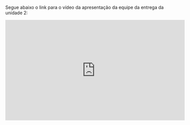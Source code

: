 Segue abaixo o link para o vídeo da apresentação da equipe da entrega da unidade 2:

<iframe width="560" height="315" src="https://www.youtube.com/embed/agAb54TFZak" title="YouTube video player" frameborder="0" allow="accelerometer; autoplay; clipboard-write; encrypted-media; gyroscope; picture-in-picture; web-share" allowfullscreen></iframe>
